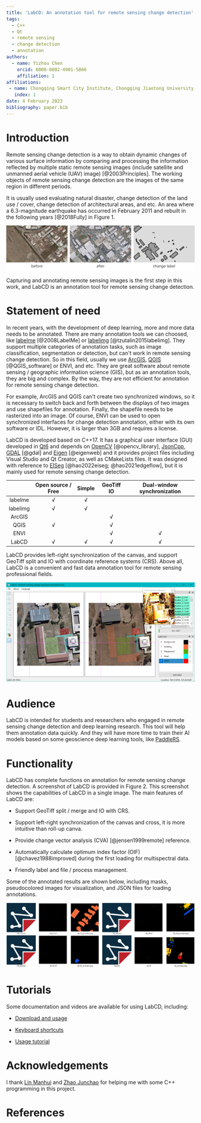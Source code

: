 ```yaml
---
title: 'LabCD: An annotation tool for remote sensing change detection'
tags:
  - C++
  - Qt
  - remote sensing
  - change detection
  - annotation
authors:
  - name: Yizhou Chen
    orcid: 0000-0002-4901-5866
    affiliation: 1
affiliations:
 - name: Chongqing Smart City Institute, Chongqing Jiaotong University, China
   index: 1
date: 4 February 2023
bibliography: paper.bib
---
```


# Introduction

Remote sensing change detection is a way to obtain dynamic changes of various surface information by comparing and processing the information reflected by multiple static remote sensing images (include satellite and unmanned aerial vehicle (UAV) image) [@2003Principles]. The working objects of remote sensing change detection are the images of the same region in different periods.

It is usually used  evaluating natural disaster, change detection of the land use / cover, change detection of architectural areas, and etc. An area where a 6.3-magnitude earthquake has occurred in February 2011 and rebuilt in the following years [@2018Fully]  in Figure 1.

![Building change detection](images/cd.jpg)

Capturing and annotating remote sensing images is the first step in this work, and LabCD is an annotation tool for remote sensing change detection.

# Statement of need

In recent years, with the development of deep learning, more and more data needs to be annotated. There are many annotation tools we can choosed, like [labelme](https://github.com/wkentaro/labelme) [@2008LabelMe] or [labelimg](https://github.com/heartexlabs/labelImg) [@tzutalin2015labelimg]. They support multiple categories of annotation tasks, such as image classification, segmentation or detection, but can't work in remote sensing change detection. So in this field, usually we use [ArcGIS](https://www.arcgis.com/index.html), [QGIS](https://github.com/qgis/QGIS) [@QGIS_software] or ENVI, and etc. They are great software about remote sensing / geographic information science (GIS), but as an annotation tools, they are big and complex. By the way, they are not efficient for annotation for remote sensing change detection.

For example, ArcGIS and QGIS can't create two synchronized windows, so it is necessary to switch back and forth between the displays of two images and use shapefiles for annotation. Finally, the shapefile needs to be rasterized into an image. Of course, ENVI can be used to open synchronized interfaces for change detection annotation, either with its own software or IDL. However, it is larger than 3GB and requires a license.

LabCD is developed based on C++17. It has a graphical user interface (GUI) developed in [Qt6](https://www.qt.io/product/qt6) and depends on [OpenCV](https://github.com/opencv/opencv) [@opencv_library], [JsonCpp](https://github.com/open-source-parsers/jsoncpp), [GDAL](https://gdal.org/) [@gdal] and [Eigen](https://gitlab.com/libeigen/eigen) [@eigenweb] and it provides project files including Visual Studio and Qt Creator, as well as CMakeLists files. It was designed with reference to [EISeg](https://github.com/PaddlePaddle/PaddleSeg/tree/release/2.7/EISeg) [@hao2022eiseg; @hao2021edgeflow], but it is mainly used for remote sensing change detection.

|          | Open source / Free | Simple | GeoTiff IO | Dual-window synchronization |
| :------: | :----------------: | :----: | :--------: | :-------------------------: |
| labelme  |         √          |   √    |            |                             |
| labelimg |         √          |   √    |            |                             |
|  ArcGIS  |                    |        |     √      |                             |
|   QGIS   |         √          |        |     √      |                             |
|   ENVI   |                    |        |     √      |              √              |
|  LabCD   |         √          |   √    |     √      |              √              |

LabCD provides left-right synchronization of the canvas, and support GeoTiff split and IO with coordinate reference systems (CRS). Above all, LabCD is a convenient and fast data annotation tool for remote sensing professional fields.

![A screenshot of LabCD. Two images are being annotated.](images/gui.png)

# Audience

LabCD is intended for students and researchers who engaged in remote sensing change detection and deep learning research. This tool will help them  annotation data quickly. And they will have more time to train their AI models based on some geoscience deep learning tools, like [PaddleRS](https://github.com/PaddlePaddle/PaddleRS).

# Functionality

LabCD has complete functions on annotation for remote sensing change detection. A screenshot of LabCD is provided in Figure 2. This screenshot shows the capabilities of LabCD in a single image. The main features of LabCD are:

- Support GeoTiff split / merge and IO with CRS.

- Support left-right synchronization of the canvas and cross, it is more intuitive than roll-up canva.

- Provide change vector analysis (CVA) [@jensen1999remote] reference.

- Automatically calculate optimum index factor (OIF) [@chavez1988improved] during the first loading for multispectral data.

- Friendly label and file / process management.

Some of the annotated results are shown below, including masks, pseudocolored images for visualization, and JSON files for loading annotations.

![Some annotated results output.](images/output.png)

# Tutorials

Some documentation and videos are available for using LabCD, including:

- [Download and usage](https://github.com/geoyee/LabCD/blob/develop/docs/Download_and_usage_en.md)

- [Keyboard shortcuts](https://github.com/geoyee/LabCD/blob/develop/docs/Keyboard_shortcuts_en.md)

- [Usage tutorial](https://github.com/geoyee/LabCD/blob/develop/docs/Usage_tutorial_en.md)


# Acknowledgements

I thank [Lin Manhui](https://github.com/Bobholamovic) and [Zhao Junchao](https://github.com/junchao-loongson) for helping me with some C++ programming in this project.

# References

